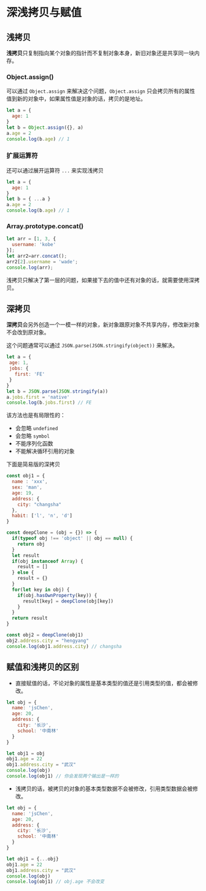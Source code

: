 #  深浅拷贝与赋值

## 浅拷贝

**浅拷贝**只复制指向某个对象的指针而不复制对象本身，新旧对象还是共享同一块内存。

### Object.assign()

可以通过 `Object.assign` 来解决这个问题，`Object.assign` 只会拷贝所有的属性值到新的对象中，如果属性值是对象的话，拷贝的是地址。

```js
let a = {
  age: 1
}
let b = Object.assign({}, a)
a.age = 2
console.log(b.age) // 1
```

### 扩展运算符

还可以通过展开运算符 `...` 来实现浅拷贝

```js
let a = {
  age: 1
}
let b = { ...a }
a.age = 2
console.log(b.age) // 1
```

### Array.prototype.concat()

```js
let arr = [1, 3, {
  username: 'kobe'
}];
let arr2=arr.concat();    
arr2[2].username = 'wade';
console.log(arr);
```



浅拷贝只解决了第一层的问题，如果接下去的值中还有对象的话，就需要使用深拷贝。

## 深拷贝

**深拷贝**会另外创造一个一模一样的对象，新对象跟原对象不共享内存，修改新对象不会改到原对象。

这个问题通常可以通过 `JSON.parse(JSON.stringify(object))` 来解决。

 ```js
let a = {
  age: 1,
  jobs: {
    first: 'FE'
  }
}
let b = JSON.parse(JSON.stringify(a))
a.jobs.first = 'native'
console.log(b.jobs.first) // FE
 ```

该方法也是有局限性的：

- 会忽略 `undefined`
- 会忽略 `symbol`
- 不能序列化函数
- 不能解决循环引用的对象

下面是简易版的深拷贝

```js
const obj1 = {
  name : 'xxx', 
  sex: 'man',
  age: 19,
  address: {
    city: "changsha"
  },
  habit: ['l', 'n', 'd']
} 

const deepClone = (obj = {}) => {
  if(typeof obj !== 'object' || obj == null) {
    return obj
  }
  let result
  if(obj instanceof Array) {
    result = []
  } else {
    result = {}
  }
  for(let key in obj) {
    if(obj.hasOwnProperty(key)) {
      result[key] = deepClone(obj[key])
    }
  }
  return result
}

const obj2 = deepClone(obj1)
obj2.address.city = "hengyang"
console.log(obj1.address.city) // changsha
```

## **赋值和浅拷贝的区别**

- 直接赋值的话，不论对象的属性是基本类型的值还是引用类型的值，都会被修改。

```js
let obj = {
  name: 'jsChen',
  age: 20,
  address: {
	city: '长沙',
    school: '中南林'
  }
}

let obj1 = obj
obj1.age = 22
obj1.address.city = "武汉"
console.log(obj)
console.log(obj1) // 你会发现两个输出是一样的
```

- 浅拷贝的话，被拷贝的对象的基本类型数据不会被修改，引用类型数据会被修改。

```js
let obj = {
  name: 'jsChen',
  age: 20,
  address: {
	city: '长沙',
    school: '中南林'
  }
}

let obj1 = {...obj}
obj1.age = 22
obj1.address.city = "武汉"
console.log(obj)
console.log(obj1) // obj.age 不会改变
```

